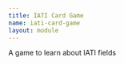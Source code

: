 ```yaml
---
title: IATI Card Game
name: iati-card-game
layout: module
---
```


A game to learn about IATI fields

